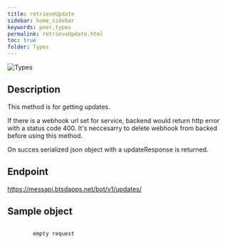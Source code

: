 ```yaml
---
title: retrieveUpdate
sidebar: home_sidebar
keywords: peer,types
permalink: retrieveUpdate.html
toc: true
folder: Types
---
```


![Types](images/retrieveUpdates.png "retrieveUpdate")

## Description

<p> This method is for getting updates. 
</p>
<p>  If there is a webhook url set for service, backend would return http error with a status code 400. It's neccesarry to delete webhook from backed before using this method.
</p>
<p> On succes serialized json object with a  updateResponse is returned.
</p>

## Endpoint

https://messapi.btsdapps.net/bot/v1/updates/

## Sample object

```

		empty request
	
```


